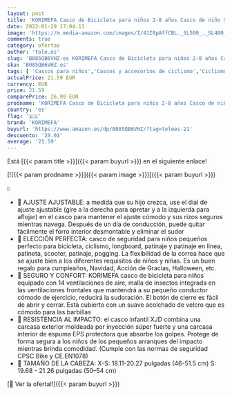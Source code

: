 ```yaml
---
layout: post
title: 'KORIMEFA Casco de Bicicleta para niños 2-8 años Casco de niño Scooter para bebés Niñas Niños Casco Ajustable Certificado por CE para patineta'
date: 2022-01-29 17:04:13
image: 'https://m.media-amazon.com/images/I/41I8pAffCBL._SL500_._SL400_.jpg'
comments: true
category: ofertas
author: 'tole.es'
slug: 'B085QB6VHZ-es KORIMEFA Casco de Bicicleta para niños 2-8 años Casco de...'
sku: 'B085QB6VHZ-es'
tags: [ 'Cascos para niños','Cascos y accesorios de ciclismo','Ciclismo','Deportes y aire libre','Ropa y equipo para deportes','bebés','korimefa', ]
actualPrice: 21.59 EUR
currency: EUR
price: 21.59
comparePrice: 26.99 EUR
prodname: 'KORIMEFA Casco de Bicicleta para niños 2-8 años Casco de niño Scooter para bebés Niñas Niños Casco Ajustable Certificado por CE para patineta'
country: 'es'
flag: '🇪🇸'
brand: 'KORIMEFA'
buyurl: 'https://www.amazon.es/dp/B085QB6VHZ/?tag=tolees-21'
descuento: '20.01'
average: '21.59'
---
```


Está [{{< param title >}}]({{< param buyurl >}}) en el siguiente enlace!

[![{{< param prodname >}}]({{< param image >}})]({{< param buyurl >}})

ℹ️:

- 💝 AJUSTE AJUSTABLE: a medida que su hijo crezca, use el dial de ajuste ajustable (gire a la derecha para apretar y a la izquierda para aflojar) en el casco para mantener el ajuste cómodo y sus rizos seguros mientras navega. Después de un día de conducción, puede quitar fácilmente el forro interior desmontable y eliminar el sudor
- 💝 ELECCIÓN PERFECTA: casco de seguridad para niños pequeños perfecto para bicicleta, ciclismo, longboard, patinaje y patinaje en línea, patineta, scooter, patinaje, pogging. La flexibilidad de la correa hace que se ajuste bien a los diferentes requisitos de niños y niñas. Es un buen regalo para cumpleaños, Navidad, Acción de Gracias, Halloween, etc.
- 💝 SEGURO Y CONFORT: KORIMEFA casco de bicicleta para niños equipado con 14 ventilaciones de aire, malla de insectos integrada en las ventilaciones frontales que mantendrá a su pequeño conductor cómodo de ejercicio, reducirá la sudoración. El botón de cierre es fácil de abrir y cerrar. Está cubierto con un suave acolchado de velcro que es cómodo para las barbillas
- 💝 RESISTENCIA AL IMPACTO: el casco infantil XJD combina una carcasa exterior moldeada por inyección súper fuerte y una carcasa interior de espuma EPS protectora que absorbe los golpes. Protege de forma segura a los niños de los pequeños arranques del impacto mientras brinda comodidad. (Cumple con las normas de seguridad CPSC Bike y CE.EN1078)
- 💝 TAMAÑO DE LA CABEZA: X-S: 18.11-20.27 pulgadas (46-51.5 cm) S: 19.68 - 21.26 pulgadas (50–54 cm)

[🛒 Ver la oferta!!]({{< param buyurl >}})
